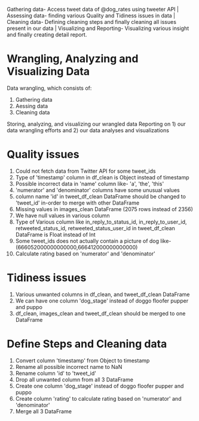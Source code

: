 Gathering data- Access tweet data of @dog_rates using tweeter API | Assessing data- finding various Quality and Tidiness issues in data | Cleaning data- Defining cleaning steps and finally cleaning all issues present in our data | Visualizing and Reporting- Visualizing various insight and finally creating detail report.


# Wrangling, Analyzing and Visualizing Data

Data wrangling, which consists of:
  1. Gathering data
  2. Aessing data
  3. Cleaning data
  
Storing, analyzing, and visualizing our wrangled data
Reporting on 1) our data wrangling efforts and 2) our data analyses and visualizations

# Quality issues

  1. Could not fetch data from Twitter API for some tweet_ids
  2. Type of 'timestamp' column in df_clean is Object instead of timestamp
  3. Possible incorrect data in 'name' column like- 'a', 'the', 'this'
  4. 'numerator' and 'denominator' columns have some unusual values
  5. column name 'id' in tweet_df_clean DataFrame should be changed to 'tweet_id' in-order to merge with other DataFrame
  6. Missing values in images_clean DataFrame (2075 rows instead of 2356)
  7. We have null values in various column
  8. Type of Various column like in_reply_to_status_id, in_reply_to_user_id, retweeted_status_id, retweeted_status_user_id in tweet_df_clean DataFrame is Float instead of Int
  9. Some tweet_ids does not actually contain a picture of dog like- (666052000000000000,666412000000000000)
  10. Calculate rating based on 'numerator' and 'denominator'

# Tidiness issues
  1. Various unwanted columns in df_clean, and tweet_df_clean DataFrame
  2. We can have one column 'dog_stage' instead of doggo floofer pupper and puppo
  3. df_clean, images_clean and tweet_df_clean should be merged to one DataFrame


# Define Steps and Cleaning data
  1. Convert column 'timestamp' from Object to timestamp
  2. Rename all possible incorrect name to NaN
  3. Rename column 'id' to 'tweet_id'
  4. Drop all unwanted column from all 3 DataFrame
  5. Create one column 'dog_stage' instead of doggo floofer pupper and puppo
  6. Create column 'rating' to calculate rating based on 'numerator' and 'denominator'
  7. Merge all 3 DataFrame








